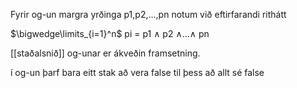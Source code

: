 Fyrir og-un margra yrðinga p1,p2,...,pn notum við eftirfarandi rithátt

 $\bigwedge\limits_{i=1}^n$   pi = p1 $\land$ p2 $\land$...$\land$ pn
 
 [[staðalsnið]] og-unar er ákveðin framsetning.
 
 í og-un þarf bara eitt stak að vera false til þess að allt sé false
